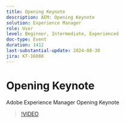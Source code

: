 ```yaml
---
title: Opening Keynote
description: AEM: Opening Keynote
solution: Experience Manager
role: User
level: Beginner, Intermediate, Experienced
doc-type: Event
duration: 1412
last-substantial-update: 2024-08-30
jira: KT-16088
---
```


# Opening Keynote

Adobe Experience Manager Opening Keynote

>[!VIDEO](https://video.tv.adobe.com/v/3433161/?learn=on)

